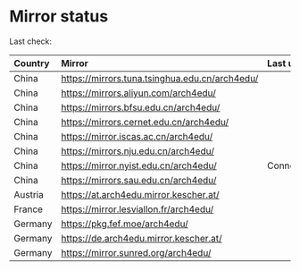 <script src="./time.js"></script>
# Mirror status
Last check: <script type="text/javascript">localize(1721287154.088608);</script>

|Country|Mirror|Last update|
|:------|:-----|:----------|
|China|https://mirrors.tuna.tsinghua.edu.cn/arch4edu/|<script type="text/javascript">localize(1721241925);</script>|
|China|https://mirrors.aliyun.com/arch4edu/|<script type="text/javascript">localize(1721241925);</script>|
|China|https://mirrors.bfsu.edu.cn/arch4edu/|<script type="text/javascript">localize(1721241925);</script>|
|China|https://mirrors.cernet.edu.cn/arch4edu/|<script type="text/javascript">localize(1721241925);</script>|
|China|https://mirror.iscas.ac.cn/arch4edu/|<script type="text/javascript">localize(1721241925);</script>|
|China|https://mirrors.nju.edu.cn/arch4edu/|<script type="text/javascript">localize(1721241925);</script>|
|China|https://mirror.nyist.edu.cn/arch4edu/|ConnectionError|
|China|https://mirrors.sau.edu.cn/arch4edu/|<script type="text/javascript">localize(1721241925);</script>|
|Austria|https://at.arch4edu.mirror.kescher.at/|<script type="text/javascript">localize(1721241925);</script>|
|France|https://mirror.lesviallon.fr/arch4edu/|<script type="text/javascript">localize(1721241925);</script>|
|Germany|https://pkg.fef.moe/arch4edu/|<script type="text/javascript">localize(1721241925);</script>|
|Germany|https://de.arch4edu.mirror.kescher.at/|<script type="text/javascript">localize(1721241925);</script>|
|Germany|https://mirror.sunred.org/arch4edu/|<script type="text/javascript">localize(1721241925);</script>|

<script src="./tablefilter/tablefilter.js"></script>
<script src="./table.js"></script>